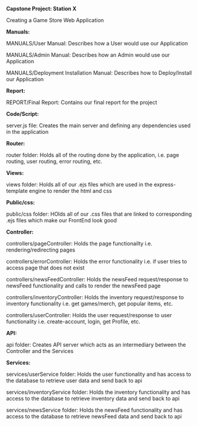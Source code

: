**Capstone Project: Station X**

Creating a Game Store Web Application


**Manuals:**

MANUALS/User Manual: Describes how a User would use our Application

MANUALS/Admin Manual: Describes how an Admin would use our Application

MANUALS/Deployment Installation Manual: Describes how to Deploy/Install our Application 



**Report:**

REPORT/Final Report: Contains our final report for the project



**Code/Script:** 

server.js file: Creates the main server and defining any dependencies used in the application



**Router:**

router folder: Holds all of the routing done by the application, i.e. page routing, user routing, error routing, etc.



**Views:**

views folder: Holds all of our .ejs files which are used in the express-template engine to render the html and css



**Public/css:**

public/css folder: HOlds all of our .css files that are linked to corresponding .ejs files which make our FrontEnd look good



**Controller:**

controllers/pageController: Holds the page functionailty i.e. rendering/redirecting pages

controllers/errorController: Holds the error functionality i.e. if user tries to access page that does not exist

controllers/newsFeedController: Holds the newsFeed request/response to newsFeed functionality and calls to render the newsFeed page

controllers/inventoryController: Holds the inventory request/response to inventory functionality i.e. get games/merch, get popular items, etc.

controllers/userController: Holds the user request/response to user functionality i.e. create-account, login, get Profile, etc.



**API:**

api folder: Creates API server which acts as an intermediary between the Controller and the Services



**Services:**

services/userService folder: Holds the user functionality and has access to the database to retrieve user data and send back to api

services/inventoryService folder: Holds the inventory functionality and has access to the database to retrieve inventory data and send back to api

services/newsService folder: Holds the newsFeed functionality and has access to the database to retrieve newsFeed data and send back to api

